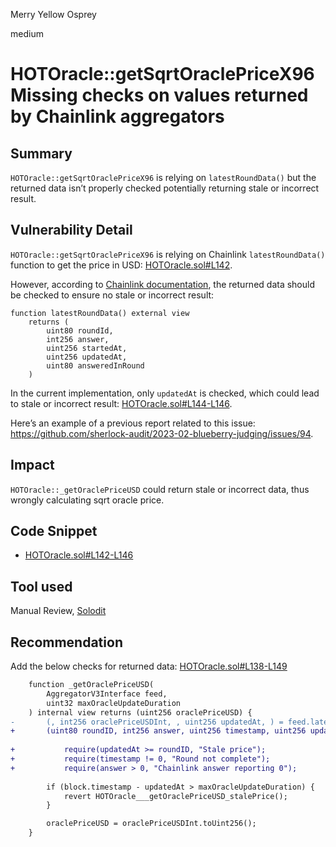 Merry Yellow Osprey

medium

# HOTOracle::getSqrtOraclePriceX96 Missing checks on values returned by Chainlink aggregators

## Summary

`HOTOracle::getSqrtOraclePriceX96` is relying on `latestRoundData()` but the returned data isn’t properly checked potentially returning stale or incorrect result.

## Vulnerability Detail

`HOTOracle::getSqrtOraclePriceX96` is relying on Chainlink `latestRoundData()` function to get the price in USD: [HOTOracle.sol#L142](https://github.com/sherlock-audit/2024-03-arrakis/blob/64a7dc6ccb5de2824870474a9f35fd3386669e89/valantis-hot/src/HOTOracle.sol#L142C68-L142C86).

However, according to [Chainlink documentation](https://docs.chain.link/data-feeds/historical-data), the returned data should be checked to ensure no stale or incorrect result: 

```solidity
function latestRoundData() external view
    returns (
        uint80 roundId,
        int256 answer,
        uint256 startedAt,
        uint256 updatedAt,
        uint80 answeredInRound
    )
```

In the current implementation, only `updatedAt` is checked, which could lead to stale or incorrect result: [HOTOracle.sol#L144-L146](https://github.com/sherlock-audit/2024-03-arrakis/blob/64a7dc6ccb5de2824870474a9f35fd3386669e89/valantis-hot/src/HOTOracle.sol#L144-L146).

Here’s an example of a previous report related to this issue: https://github.com/sherlock-audit/2023-02-blueberry-judging/issues/94.

## Impact

`HOTOracle::_getOraclePriceUSD` could return stale or incorrect data, thus wrongly calculating sqrt oracle price.

## Code Snippet

- [HOTOracle.sol#L142-L146](https://github.com/sherlock-audit/2024-03-arrakis/blob/64a7dc6ccb5de2824870474a9f35fd3386669e89/valantis-hot/src/HOTOracle.sol#L142-L146)

## Tool used

Manual Review, [Solodit](https://solodit.xyz/)

## Recommendation

Add the below checks for returned data: [HOTOracle.sol#L138-L149](https://github.com/sherlock-audit/2024-03-arrakis/blob/64a7dc6ccb5de2824870474a9f35fd3386669e89/valantis-hot/src/HOTOracle.sol#L138C6-L149)

```diff
    function _getOraclePriceUSD(
        AggregatorV3Interface feed,
        uint32 maxOracleUpdateDuration
    ) internal view returns (uint256 oraclePriceUSD) {
-       (, int256 oraclePriceUSDInt, , uint256 updatedAt, ) = feed.latestRoundData();
+       (uint80 roundID, int256 answer, uint256 timestamp, uint256 updatedAt, ) = feed.latestRoundData();
        
+		    require(updatedAt >= roundID, "Stale price");
+		    require(timestamp != 0, "Round not complete");
+		    require(answer > 0, "Chainlink answer reporting 0");
        
        if (block.timestamp - updatedAt > maxOracleUpdateDuration) {
            revert HOTOracle___getOraclePriceUSD_stalePrice();
        }

        oraclePriceUSD = oraclePriceUSDInt.toUint256();
    }
```